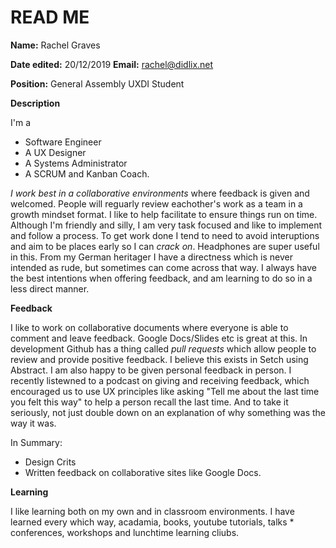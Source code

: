 # READ ME

**Name:** Rachel Graves

**Date edited:** 20/12/2019
**Email:** rachel@didlix.net

**Position:** General Assembly UXDI Student

**Description** 

I'm a 

- Software Engineer
- A UX Designer
- A Systems Administrator
- A SCRUM and Kanban Coach. 

_I work best in a collaborative environments_ where feedback is given and welcomed. People will reguarly review eachother's work as a team in a growth mindset format. I like to help facilitate to ensure things run on time. Although I'm friendly and silly, I am very task focused and like to implement and follow a process. To get work done I tend to need to avoid interuptions and aim to be places early so I can _crack on_. Headphones are super useful in this. From my German heritager I have a directness which is never intended as rude, but sometimes can come across that way. I always have the best intentions when offering feedback, and am learning to do so in a less direct manner.


**Feedback**

I like to work on collaborative documents where everyone is able to comment and leave feedback. Google Docs/Slides etc is great at this. In development Github has a thing called _pull requests_ which allow people to review and provide positive feedback. I believe this exists in Setch using Abstract. I am also happy to be given personal feedback in person. I recently listewned to a podcast on giving and receiving feedback, which encouraged us to use UX principles like asking "Tell me about the last time you felt this way" to help a person recall the last time. And to take it seriously, not just double down on an explanation of why something was the way it was.

In Summary:

- Design Crits
- Written feedback on collaborative sites like Google Docs.

**Learning**

I like learning both on my own and in classroom environments. I have learned every which way, acadamia, books, youtube tutorials, talks * conferences, workshops and lunchtime learning cliubs.

